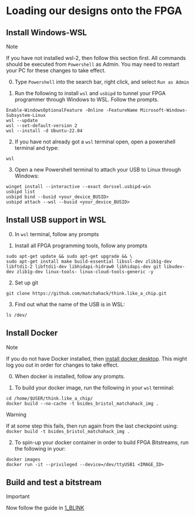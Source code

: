 # Loading our designs onto the FPGA

## Install Windows-WSL

> [!NOTE]
> If you have not installed wsl-2, then follow this section first. All commands should be executed from `Powershell` as Admin. You may need to restart your PC for these changes to take effect.

0. Type `Powershell` into the search bar, right click, and select `Run as Admin`

1. Run the following to install `wsl` and `usbipd` to tunnel your FPGA programmer through Windows to WSL. Follow the prompts.
```
Enable-WindowsOptionalFeature -Online -FeatureName Microsoft-Windows-Subsystem-Linux 
wsl --update
wsl --set-default-version 2
wsl --install -d Ubuntu-22.04
```

2. If you have not already got a `wsl` terminal open, open a powershell terminal and type:
```
wsl
```

3. Open a new Powershell terminal to attach your USB to Linux through Windows:
```
winget install --interactive --exact dorssel.usbipd-win
usbipd list
usbipd bind --busid <your_device_BUSID>
usbipd attach --wsl --busid <your_device_BUSID>
```

## Install USB support in WSL

0. In `wsl` terminal, follow any prompts

1. Install all FPGA programming tools, follow any prompts
```
sudo apt-get update && sudo apt-get upgrade && \
sudo apt-get install make build-essential libssl-dev zlib1g-dev libftdi1-2 libftdi1-dev libhidapi-hidraw0 libhidapi-dev git libudev-dev zlib1g-dev linux-tools- linux-cloud-tools-generic -y
```

2. Set up git
```
git clone https://github.com/matchahack/think.like_a_chip.git
```

3. Find out what the name of the USB is in WSL:
```
ls /dev/
```

## Install Docker

> [!NOTE]
> If you do not have Docker installed, then [install docker desktop](https://www.docker.com/). This might log you out in order for changes to take effect.

0. When docker is installed, follow any prompts.

1. To build your docker image, run the following in your `wsl` terminal:
```
cd /home/$USER/think.like_a_chip/
docker build --no-cache -t bsides_bristol_matchahack_img .
```

> [!WARNING]
> If at some step this fails, then run again from the last checkpoint using: `docker build -t bsides_bristol_matchahack_img .`

2. To spin-up your docker container in order to build FPGA Bitstreams, run the following in your:
```
docker images
docker run -it --privileged --device=/dev/ttyUSB1 <IMAGE_ID>
```

## Build and test a bitstream

> [!IMPORTANT]
> Now follow the guide in [1_BLINK](../1_BLINK/README.md)